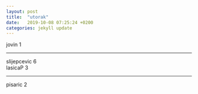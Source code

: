 ```yaml
---
layout: post
title:  "utorak"
date:   2019-10-08 07:25:24 +0200
categories: jekyll update
---
```


jovin 1  

***

slijepcevic 6  
lasicaP 3  

***

pisaric 2  